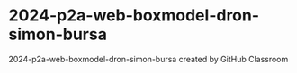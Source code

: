 # 2024-p2a-web-boxmodel-dron-simon-bursa
2024-p2a-web-boxmodel-dron-simon-bursa created by GitHub Classroom
